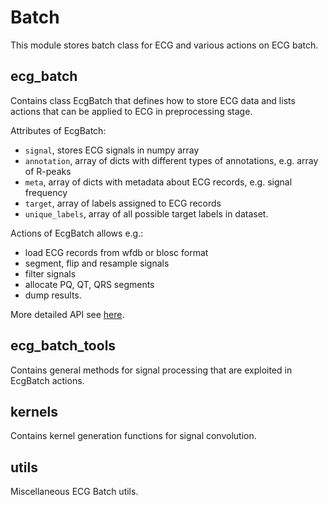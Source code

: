 # Batch

This module stores batch class for ECG and various actions on ECG batch.

## ecg_batch

Contains class EcgBatch that defines how to store ECG data and lists actions
that can be applied to ECG in preprocessing stage. 

Attributes of EcgBatch:
* ```signal```, stores ECG signals in numpy array
* ```annotation```, array of dicts with different types of annotations, e.g. array of R-peaks
* ```meta```, array of dicts with metadata about ECG records, e.g. signal frequency
* ```target```, array of labels assigned to ECG records
* ```unique_labels```, array of all possible target labels in dataset.

Actions of EcgBatch allows e.g.:
* load ECG records from wfdb or blosc format
* segment, flip and resample signals
* filter signals 
* allocate PQ, QT, QRS segments
* dump results.

More detailed API see [here](https://analysiscenter.github.io/ecg/index.html).


## ecg_batch_tools

Contains general methods for signal processing that are exploited in EcgBatch actions.


## kernels

Contains kernel generation functions for signal convolution.


## utils

Miscellaneous ECG Batch utils.